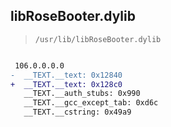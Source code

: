 ## libRoseBooter.dylib

> `/usr/lib/libRoseBooter.dylib`

```diff

 106.0.0.0.0
-  __TEXT.__text: 0x12840
+  __TEXT.__text: 0x128c0
   __TEXT.__auth_stubs: 0x990
   __TEXT.__gcc_except_tab: 0xd6c
   __TEXT.__cstring: 0x49a9

```
